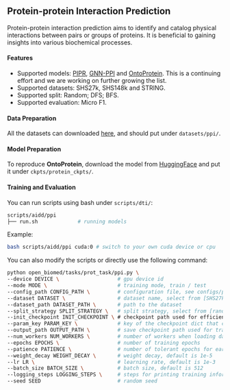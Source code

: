 ## Protein-protein Interaction Prediction

Protein-protein interaction prediction aims to identify and catalog physical interactions between pairs or groups of proteins. It is beneficial to gaining insights into various biochemical processes.

#### Features

- Supported models: [PIPR](https://academic.oup.com/bioinformatics/article/35/14/i305/5529260), [GNN-PPI](https://arxiv.org/abs/2105.06709) and [OntoProtein](https://arxiv.org/abs/2201.11147). This is a continuing effort and we are working on further growing the list.
- Supported datasets: SHS27k, SHS148k and STRING.
- Supported split: Random; DFS; BFS.
- Supported evaluation: Micro F1.

#### Data Preparation

All the datasets can downloaded [here](https://drive.google.com/file/d/12d5wzNcuPxPyW8KIzwmvGg2dOKo0K0ag/view), and should put under `datasets/ppi/`. 

#### Model Preparation

To reproduce **OntoProtein**, download the model from [HuggingFace](https://huggingface.co/zjunlp/OntoProtein) and put it under `ckpts/protein_ckpts/`.

#### Training and Evaluation

You can run scripts using bash under `scripts/dti/`:

```bash
scripts/aidd/ppi
├── run.sh             # running models
```

Example:

```bash
bash scripts/aidd/ppi cuda:0 # switch to your own cuda device or cpu
```

You can also modify the scripts or directly use the following command:

```bash
python open_biomed/tasks/prot_task/ppi.py \
--device DEVICE \                   # gpu device id
--mode MODE \                       # training mode, train / test
--config_path CONFIG_PATH \         # configuration file, see configs/ppi/ for more details
--dataset DATASET \                 # dataset name, select from [SHS27k, SHS148k, STRING]
--dataset_path DATASET_PATH \       # path to the dataset
--split_strategy SPLIT_STRATEGY \   # split strategy, select from [random, bfs, dfs]
--init_checkpoint INIT_CHECKPOINT \ # checkpoint path used for efficient validation
--param_key PARAM_KEY \             # key of the checkpoint dict that contains model parameters
--output_path OUTPUT_PATH \         # save checkpoint path used for training
--num_workers NUM_WORKERS \         # number of workers when loading data
--epochs EPOCHS \                   # number of training epochs
--patience PATIENCE \               # number of tolerant epochs for early-stopping
--weight_decay WEIGHT_DECAY \       # weight decay, default is 1e-5
--lr LR \                           # learning rate, default is 1e-3
--batch_size BATCH_SIZE \           # batch size, default is 512
--logging_steps LOGGING_STEPS \     # steps for printing training information
--seed SEED                         # random seed
```

